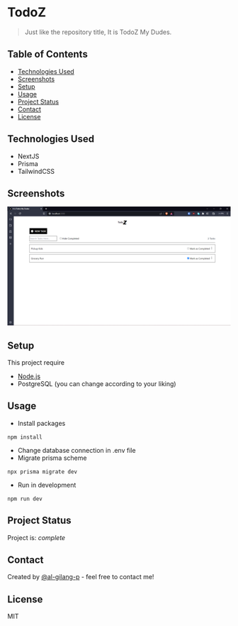 # TodoZ

> Just like the repository title, It is TodoZ My Dudes.

## Table of Contents

-   [Technologies Used](#technologies-used)
-   [Screenshots](#screenshots)
-   [Setup](#setup)
-   [Usage](#usage)
-   [Project Status](#project-status)
-   [Contact](#contact)
-   [License](#license)

## Technologies Used

-   NextJS
-   Prisma
-   TailwindCSS

## Screenshots

![Example screenshot](./img/screenshoot.png)

<!-- If you have screenshots you'd like to share, include them here. -->

## Setup

This project require

-   [Node.js](https://nodejs.org/)
-   PostgreSQL (you can change according to your liking)

## Usage

-   Install packages

```
npm install
```

-   Change database connection in .env file
-   Migrate prisma scheme

```
npx prisma migrate dev
```

-   Run in development

```
npm run dev
```

## Project Status

Project is: _complete_

## Contact

Created by [@al-gilang-p](https://portoforme.vercel.app/) - feel free to contact me!

<!-- Optional -->

## License

MIT

<!-- You don't have to include all sections - just the one's relevant to your project -->
